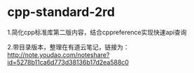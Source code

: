 # cpp-standard-2rd
1.简化cpp标准库第二版内容，结合cppreference实现快速api查询

2.带目录版本，整理在有道云笔记，链接为：http://note.youdao.com/noteshare?id=5278b11ca6d773d38136b17d2ea588c0
